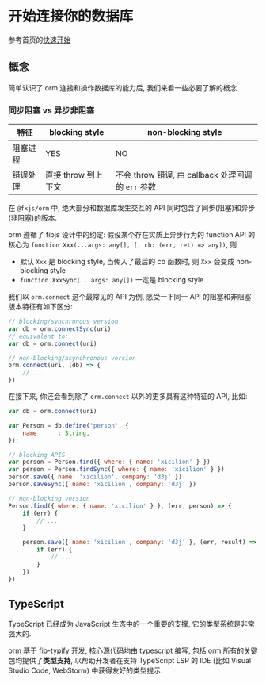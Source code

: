 # 开始连接你的数据库

[快速开始]:/

参考首页的[快速开始]

## 概念

简单认识了 orm 连接和操作数据库的能力后, 我们来看一些必要了解的概念

### 同步阻塞 vs 异步非阻塞

| 特征 | blocking style | non-blocking style |
|--|--|--|
| 阻塞进程 | YES | NO |
| 错误处理 | 直接 throw 到上下文 | 不会 throw 错误, 由 callback 处理回调的 `err` 参数 |

在 `@fxjs/orm` 中, 绝大部分和数据库发生交互的 API 同时包含了同步(阻塞)和异步(非阻塞)的版本.

orm 遵循了 fibjs 设计中的约定: 假设某个存在实质上异步行为的 function API 的核心为 `function Xxx(...args: any[], [, cb: (err, ret) => any])`, 则

- 默认 `Xxx` 是 blocking style, 当传入了最后的 cb 函数时, 则 `Xxx` 会变成 non-blocking style
- `function XxxSync(...args: any[])` 一定是 blocking style

我们以 `orm.connect` 这个最常见的 API 为例, 感受一下同一 API 的阻塞和非阻塞版本特征有如下区分:

```js
// blocking/synchronous version
var db = orm.connectSync(uri)
// equivalent to:
var db = orm.connect(uri)

// non-blocking/asynchronous version
orm.connect(uri, (db) => {
    // ...
})
```

在接下来, 你还会看到除了 `orm.connect` 以外的更多具有这种特征的 API, 比如:

```js
var db = orm.connect(uri)

var Person = db.define("person", {
	name      : String,
});

// blocking APIS
var person = Person.find({ where: { name: 'xicilion' } })
var person = Person.findSync({ where: { name: 'xicilion' } })
person.save({ name: 'xicilion', company: 'd3j' })
person.saveSync({ name: 'xicilion', company: 'd3j' })

// non-blocking version
Person.find({ where: { name: 'xicilion' } }, (err, person) => {
    if (err) {
        // ...
    }

    person.save({ name: 'xicilion', company: 'd3j' }, (err, result) => {
        if (err) {
            // ...
        }
    })
})
```

## TypeScript

TypeScript 已经成为 JavaScript 生态中的一个重要的支撑, 它的类型系统是非常强大的.

[fib-typify]:https://github.com/richardo2016/fib-typify

orm 基于 [fib-typify] 开发, 核心源代码均由 typescript 编写, 包括 orm 所有的关键包均提供了**类型支持**, 以帮助开发者在支持 TypeScript LSP 的 IDE (比如 Visual Studio Code, WebStorm) 中获得友好的类型提示.